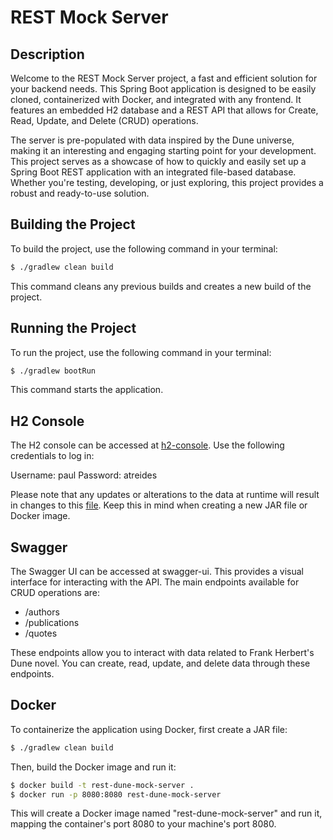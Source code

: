 # REST Mock Server

## Description
Welcome to the REST Mock Server project, a fast and efficient solution for your backend needs. This Spring Boot application is designed to be easily cloned, containerized with Docker, and integrated with any frontend. It features an embedded H2 database and a REST API that allows for Create, Read, Update, and Delete (CRUD) operations.

The server is pre-populated with data inspired by the Dune universe, making it an interesting and engaging starting point for your development. This project serves as a showcase of how to quickly and easily set up a Spring Boot REST application with an integrated file-based database. Whether you're testing, developing, or just exploring, this project provides a robust and ready-to-use solution.

## Building the Project
To build the project, use the following command in your terminal:

```bash
$ ./gradlew clean build
```

This command cleans any previous builds and creates a new build of the project.

## Running the Project
To run the project, use the following command in your terminal:

```bash
$ ./gradlew bootRun
```

This command starts the application.

## H2 Console
The H2 console can be accessed at [h2-console](http://localhost:8080/h2-console). Use the following credentials to log in:

Username: paul
Password: atreides

Please note that any updates or alterations to the data at runtime will result in changes to this [file](./src/main/resources/static/dune-data/dunedb.mv.db). Keep this in mind when creating a new JAR file or Docker image.

## Swagger
The Swagger UI can be accessed at swagger-ui. This provides a visual interface for interacting with the API. The main endpoints available for CRUD operations are:

- /authors
- /publications
- /quotes

These endpoints allow you to interact with data related to Frank Herbert's Dune novel. You can create, read, update, and delete data through these endpoints.

## Docker
To containerize the application using Docker, first create a JAR file:

```bash
$ ./gradlew clean build
```

Then, build the Docker image and run it:

```bash
$ docker build -t rest-dune-mock-server .
$ docker run -p 8080:8080 rest-dune-mock-server
```

This will create a Docker image named "rest-dune-mock-server" and run it, mapping the container's port 8080 to your machine's port 8080.
